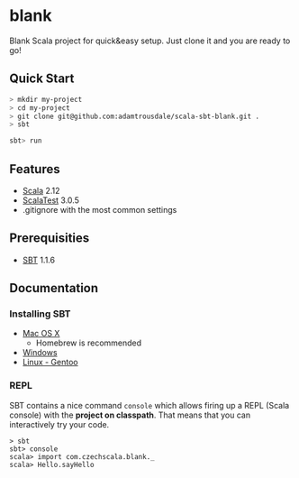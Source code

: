 blank
=====

Blank Scala project for quick&amp;easy setup. Just clone it and you are ready to go!

## Quick Start

```bash
> mkdir my-project
> cd my-project
> git clone git@github.com:adamtrousdale/scala-sbt-blank.git .
> sbt
```

```sbt
sbt> run
```

## Features
* [Scala](http://www.scala-lang.org) 2.12
* [ScalaTest](http://www.scalatest.org) 3.0.5
* .gitignore with the most common settings
  
  

## Prerequisities
* [SBT](http://www.scala-sbt.org) 1.1.6

## Documentation

### Installing SBT
* [Mac OS X](http://www.scala-sbt.org/release/docs/Getting-Started/Setup.html#mac)
  * Homebrew is recommended
* [Windows](http://www.scala-sbt.org/release/docs/Getting-Started/Setup.html#installing-sbt)
* [Linux - Gentoo](http://www.scala-sbt.org/release/docs/Getting-Started/Setup.html#gentoo)


### REPL
SBT contains a nice command `console` which allows firing up a REPL (Scala console) with the **project on classpath**.
That means that you can interactively try your code.

```
> sbt
sbt> console
scala> import com.czechscala.blank._
scala> Hello.sayHello
```
